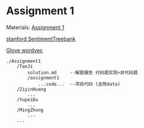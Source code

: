 # Assignment 1

Materials: [Assignment 1](http://web.stanford.edu/class/cs224n/assignment1/index.html)

[stanford SentimentTreebank](https://github.com/JT-Ushio/ECNU17_Summer_Seminar/tree/master/Assignment1/stanfordSentimentTreebank.zip)

[Glove wordvec](http://nlp.stanford.edu/data/glove.6B.zip)



```
./Assignment1
	/TaoJi
		solution.md		--解题报告 代码题实现+非代码题
		/assignment1
			...code...	--项目代码 (去除data)
	/ZiyinHuang
		...
	/YupeiDu
		...
	/MingZhong
		...
	...
```
